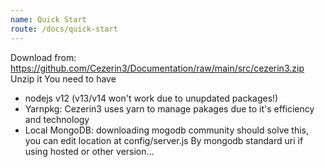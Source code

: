 ```yaml
---
name: Quick Start
route: /docs/quick-start
---
```


Download from: https://github.com/Cezerin3/Documentation/raw/main/src/cezerin3.zip
Unzip it
You need to have

- nodejs v12 (v13/v14 won't work due to unupdated packages!)
- Yarnpkg: Cezerin3 uses yarn to manage pakages due to it's efficiency and technology
- Local MongoDB: downloading mogodb community should solve this, you can edit location at config/server.js
  By mongodb standard uri if using hosted or other version...
